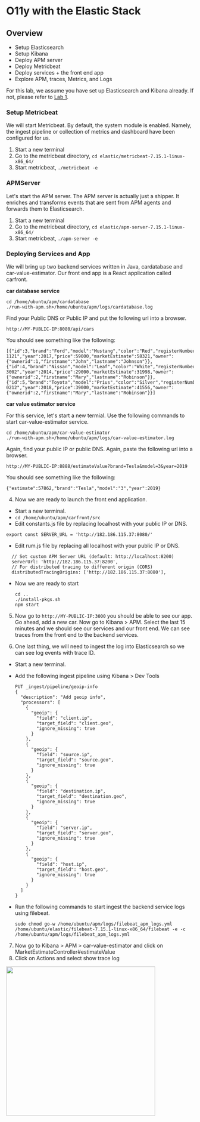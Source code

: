 # O11y with the Elastic Stack

## Overview
* Setup Elasticsearch
* Setup Kibana
* Deploy APM server
* Deploy Metricbeat
* Deploy services + the front end app
* Explore APM, traces, Metrics, and Logs

For this lab, we assume you have set up Elasticsearch and Kibana already. If not, please refer to [Lab 1](https://github.com/sherry-ger/workshop/blob/master/Labs/Lab1.md).

### Setup Metricbeat

We will start Metricbeat.  By default, the system module is enabled. Namely, the ingest pipeline or collection of metrics and dashboard have been configured for us.

1. Start a new terminal
2. Go to the metricbeat directory, `cd elastic/metricbeat-7.15.1-linux-x86_64/`
3. Start metricbeat, `./metricbeat -e`

### APMServer

Let's start the APM server.  The APM server is actually just a shipper. It enriches and transforms events that are sent from APM agents and forwards them to Elasticsearch.

1. Start a new terminal
2. Go to the metricbeat directory, `cd elastic/apm-server-7.15.1-linux-x86_64/`
3. Start metricbeat, `./apm-server -e`

### Deploying Services and App

We will bring up two backend services written in Java, cardatabase and car-value-estimator. Our front end app is a React application called carfront.

**car database service**

```
cd /home/ubuntu/apm/cardatabase
./run-with-apm.sh>/home/ubuntu/apm/logs/cardatabase.log
```

Find your Public DNS or Public IP and put the following url into a browser.

```http://MY-PUBLIC-IP:8080/api/cars```

You should see something like the following:

```
[{"id":3,"brand":"Ford","model":"Mustang","color":"Red","registerNumber":"ADF-1121","year":2017,"price":59000,"marketEstimate":58321,"owner":{"ownerid":1,"firstname":"John","lastname":"Johnson"}},
{"id":4,"brand":"Nissan","model":"Leaf","color":"White","registerNumber":"SSJ-3002","year":2014,"price":29000,"marketEstimate":31998,"owner":{"ownerid":2,"firstname":"Mary","lastname":"Robinson"}},
{"id":5,"brand":"Toyota","model":"Prius","color":"Silver","registerNumber":"KKO-0212","year":2018,"price":39000,"marketEstimate":41556,"owner":{"ownerid":2,"firstname":"Mary","lastname":"Robinson"}}]
```

**car value estimator service**

For this service, let's start a new termial. Use the following commands to start car-value-estimator service.

```
cd /home/ubuntu/apm/car-value-estimator
./run-with-apm.sh>/home/ubuntu/apm/logs/car-value-estimator.log
```

Again, find your public IP or public DNS. Again, paste the following url into a browser.

```http://MY-PUBLIC-IP:8888/estimateValue?brand=Tesla&model=3&year=2019```

You should see something like the following:

```{"estimate":57862,"brand":"Tesla","model":"3","year":2019}```

4. Now we are ready to launch the front end application.  
- Start a new terminal.
- `cd /home/ubuntu/apm/carfront/src`
- Edit constants.js file by replacing localhost with your public IP or DNS.
```
export const SERVER_URL = 'http://182.186.115.37:8080/'   
```
- Edit rum.js file by replacing all localhost with your public IP or DNS.
```
  // Set custom APM Server URL (default: http://localhost:8200)      
  serverUrl: 'http://182.186.115.37:8200', 
  // For distributed tracing to different origin (CORS)  
  distributedTracingOrigins: ['http://182.186.115.37:8080'],     
```
- Now we are ready to start

  ```
  cd ..
  ./install-pkgs.sh
  npm start
  ```

5. Now go to `http://MY-PUBLIC-IP:3000` you should be able to see our app.  Go ahead, add a new car. Now go to Kibana > APM. Select the last 15 minutes and we should see our services and our front end. We can see traces from the front end to the backend services. 

6. One last thing, we will need to ingest the log into Elasticsearch so we can see log events with trace ID.
- Start a new terminal.
- Add the following ingest pipeline using Kibana > Dev Tools
  
  ```
  PUT _ingest/pipeline/geoip-info
  {
    "description": "Add geoip info",
    "processors": [
      {
        "geoip": {
          "field": "client.ip",
          "target_field": "client.geo",
          "ignore_missing": true
        }
      },
      {
        "geoip": {
          "field": "source.ip",
          "target_field": "source.geo",
          "ignore_missing": true
        }
      },
      {
        "geoip": {
          "field": "destination.ip",
          "target_field": "destination.geo",
          "ignore_missing": true
        }
      },
      {
        "geoip": {
          "field": "server.ip",
          "target_field": "server.geo",
          "ignore_missing": true
        }
      },
      {
        "geoip": {
          "field": "host.ip",
          "target_field": "host.geo",
          "ignore_missing": true
        }
      }
    ]
  }
  ```

- Run the following commands to start ingest the backend service logs using filebeat.
  
  ```
  sudo chmod go-w /home/ubuntu/apm/logs/filebeat_apm_logs.yml
  /home/ubuntu/elastic/filebeat-7.15.1-linux-x86_64/filebeat -e -c /home/ubuntu/apm/logs/filebeat_apm_logs.yml
  ```

7. Now go to Kibana > APM > car-value-estimator and click on MarketEstimateController#estimateValue
8. Click on Actions and select show trace log

<img src="/Labs/images/tracelog.png" width="400">
